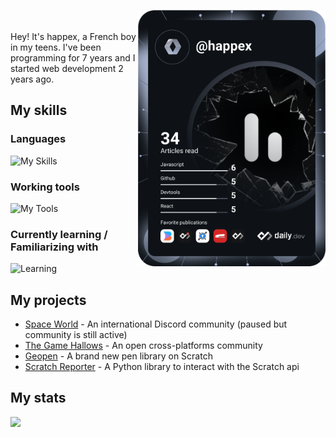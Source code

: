<a href="https://app.daily.dev"><img src="devcard.svg" width="300" align="right" /></a><br><br>
Hey! It's happex, a French boy in my teens. I've been programming for 7 years and I started web development 2 years ago.

My skills
-----
### Languages
![My Skills](https://skillicons.dev/icons?i=html,css,js,py,md&perline=8)

### Working tools
![My Tools](https://skillicons.dev/icons?i=tailwind,nodejs,vercel,cloudflare,replit,github,git,vscode&perline=8)

### Currently learning / Familiarizing with
![Learning](https://skillicons.dev/icons?i=ts,express,react&perline=8)

My projects 
-----

* [Space World](https://github.com/ha2pex/space-world/) - An international Discord community (paused but community is still active)
* [The Game Hallows](https://github.com/thegamehallows/) - An open cross-platforms community
* [Geopen](https://github.com/ha2pex/geopen) - A brand new pen library on Scratch
* [Scratch Reporter](https://github.com/ha2pex/scratchreporter) - A Python library to interact with the Scratch api

My stats
-----

<a href="https://github.com/anuraghazra/GitHub-Readme-stats"><img src="https://github-readme-stats.vercel.app/api/top-langs/?username=ha2pex&theme=transparent" /></a>
